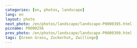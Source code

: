 ```yaml
---
categories: [en, photos, landscape]
lang: en
layout: photo
next_photo: /en/photos/landscape/landscape-P0000395.html
picname: P0000256
prev_photo: /en/photos/landscape/landscape-P0000399.html
tags: [Green Grass, Zuckerhut, Zwillinge]
---
```

